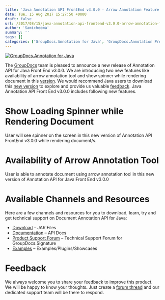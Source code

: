 ```yaml
---
title: 'Java Annotation API FrontEnd v3.0.0 - Arrow Annotation Feature Update'
date: Tue, 15 Aug 2017 15:27:50 +0000
draft: false
url: /2017/08/15/java-annotation-api-frontend-v3.0.0-arrow-annotation-feature-update/
author: 'Samicheema'
summary: ''
tags: []
categories: ['GroupDocs.Annotation for Java', 'GroupDocs.Annotation Product Family']
---
```


[![GroupDocs.Annotation for Java](https://blog.groupdocs.com/wp-content/uploads/sites/4/2016/12/groupdocs-annotation-java.png)](https://www.groupdocs.com/products/signature/java)

The [GroupDocs](https://www.groupdocs.com/) team is pleased to announce a new release of Annotation API for Java Front End v3.0.0. We are introducing two new features like availability of arrow annotation tool and show spinner while rendering document in this [version](https://github.com/groupdocs-annotation/). We would recommend Java users to download this [new version](https://github.com/groupdocs-annotation/) to explore and provide us valuable [feedback](http://www.groupdocs.com/Community/forums/groupdocs.annotation-product-family/5/showforum.aspx). Java Annotation API Front End v3.0.0 includes following new features.

# Show Loading Spinner while Rendering Document

User will see spinner on the screen in this new version of Annotation API FrontEnd v3.0.0 while rendering document/s.

# Availability of Arrow Annotation Tool

User is able to annotate document using arrow annotation tool in this new version of Annotation API for Java Front End v3.0.0

# Available Channels and Resources

Here are a few channels and resources for you to download, learn, try and get technical support on Document Annotation API for Java:

*   [Download](https://downloads.groupdocs.com/annotation/java "Download") – JAR Files
*   [Documentation](https://docs.groupdocs.com/display/annotationjava/Home "Documentation") – API Docs
*   [Product Support Forum](https://forum.groupdocs.com/c/annotation "Product Support Forum") – Technical Support Forum for GroupDocs.Signature
*   [Examples](https://github.com/groupdocs-annotation/GroupDocs.Annotation-for-Java "Examples/Plugins/Showcases") – Examples/Plugins/Showcases

# Feedback

We always welcome you to share your feedback to improve this product. We will be happy to know your thoughts. Just create a [forum thread](https://forum.groupdocs.com/c/annotation) and our dedicated support team will be there to respond.




